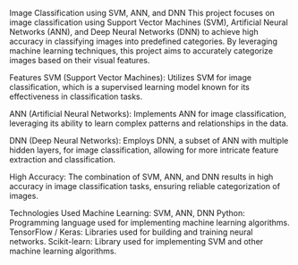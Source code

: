 Image Classification using SVM, ANN, and DNN
This project focuses on image classification using Support Vector Machines (SVM), Artificial Neural Networks (ANN), and Deep Neural Networks (DNN) to achieve high accuracy in classifying images into predefined categories. By leveraging machine learning techniques, this project aims to accurately categorize images based on their visual features.

Features
SVM (Support Vector Machines): Utilizes SVM for image classification, which is a supervised learning model known for its effectiveness in classification tasks.

ANN (Artificial Neural Networks): Implements ANN for image classification, leveraging its ability to learn complex patterns and relationships in the data.

DNN (Deep Neural Networks): Employs DNN, a subset of ANN with multiple hidden layers, for image classification, allowing for more intricate feature extraction and classification.

High Accuracy: The combination of SVM, ANN, and DNN results in high accuracy in image classification tasks, ensuring reliable categorization of images.

Technologies Used
Machine Learning: SVM, ANN, DNN
Python: Programming language used for implementing machine learning algorithms.
TensorFlow / Keras: Libraries used for building and training neural networks.
Scikit-learn: Library used for implementing SVM and other machine learning algorithms.
